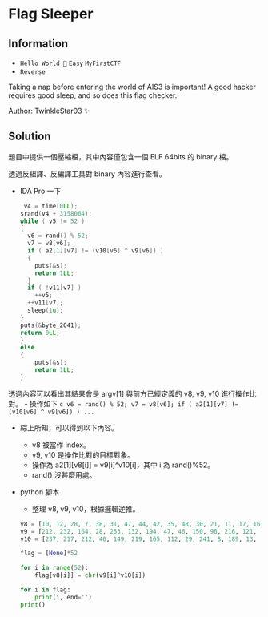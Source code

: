 # Flag Sleeper

## Information

- `Hello World 🌱` `Easy` `MyFirstCTF`
- `Reverse`

Taking a nap before entering the world of AIS3 is important! A good hacker requires good sleep, and so does this flag checker.

Author: TwinkleStar03 ✨

## Solution
題目中提供一個壓縮檔，其中內容僅包含一個 ELF 64bits 的 binary 檔。

透過反組譯、反編譯工具對 binary 內容進行查看。

- IDA Pro 一下
    ```c
     v4 = time(0LL);
    srand(v4 + 3158064);
    while ( v5 != 52 )
    {
      v6 = rand() % 52;
      v7 = v8[v6];
      if ( a2[1][v7] != (v10[v6] ^ v9[v6]) )
      {
        puts(&s);
        return 1LL;
      }
      if ( !v11[v7] )
        ++v5;
      ++v11[v7];
      sleep(1u);
    }
    puts(&byte_2041);
    return 0LL;
    }
    else
    {
        puts(&s);
        return 1LL;
    }
    ```

透過內容可以看出其結果會是 argv[1] 與前方已經定義的 v8, v9, v10 進行操作比對。
    - 操作如下
        ```c
        v6 = rand() % 52;
        v7 = v8[v6];
        if ( a2[1][v7] != (v10[v6] ^ v9[v6]) )
            ...
        ```

- 綜上所知，可以得到以下內容。
    - v8 被當作 index。
    - v9, v10 是操作比對的目標對象。
    - 操作為 a2[1][v8[i]] = v9[i]^v10[i]，其中 i 為 rand()%52。
    - rand() 沒甚麼用處。

- python 腳本
    - 整理 v8, v9, v10，根據邏輯逆推。
    ```py
    v8 = [10, 12, 28, 7, 38, 31, 47, 44, 42, 35, 48, 30, 21, 11, 17, 16, 34, 40, 33, 39, 41, 9, 22, 4, 6, 20, 19, 46, 23, 45, 26, 0, 15, 3, 8, 43, 14, 5, 2, 27, 49, 1, 51, 36, 37, 24, 25, 50, 32, 13, 29, 18]
    v9 = [212, 232, 164, 28, 253, 132, 194, 47, 46, 150, 96, 216, 121, 216, 140, 164, 49, 219, 147, 252, 201, 28, 9, 188, 155, 79, 133, 255, 104, 20, 87, 64, 147, 143, 68, 147, 142, 96, 165, 244, 62, 58, 119, 25, 61, 56, 71, 182, 7, 37, 1, 154]
    v10 = [237, 217, 212, 40, 149, 219, 165, 112, 29, 241, 8, 189, 13, 224, 211, 149, 5, 184, 255, 207, 162, 122, 86, 199, 170, 122, 240, 206, 9, 102, 102, 1, 163, 188, 119, 225, 239, 3, 246, 153, 9, 115, 10, 70, 94, 103, 52, 137, 97, 29, 109, 208]

    flag = [None]*52

    for i in range(52):
        flag[v8[i]] = chr(v9[i]^v10[i])

    for i in flag:
        print(i, end='')
    print()
    ```